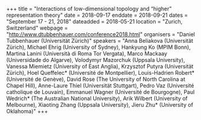 +++
title = "Interactions of low-dimensional topology and “higher” representation theory"
date = 2018-09-17
enddate = 2018-09-21
dates = "September 17 - 21, 2018"
dateadded = 2018-05-21
location = "Zurich, Switzerland"
webpage = "http://www.dtubbenhauer.com/conference2018.html"
organisers = "Daniel Tubbenhauer (Universität Zürich)"
speakers = "Anna Beliakova (Universität Zürich), Michael Ehrig (University of Sydney), Hankyung Ko (MPIM Bonn), Martina Lanini (Università di Roma Tor Vergata), Marco Mackaay (Universidade do Algarve), Volodymyr Mazorchuk (Uppsala University), Vanessa Miemietz (University of East Anglia), Krzysztof Putyra (Universität Zürich), Hoel Queffelec* (Université de Montpellier), Louis-Hadrien Robert* (Université de Genève), David Rose (The University of North Carolina at Chapel Hill), Anne-Laure Thiel (Universität Stuttgart), Pedro Vaz (Université catholique de Louvain), Emmanuel Wagner (Université de Bourgogne), Paul Wedrich* (The Australian National University), Arik Wilbert (University of Melbourne), Xiaoting Zhang (Uppsala University), Jieru Zhu* (University of Oklahoma)"
+++
